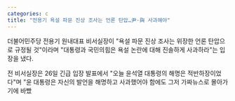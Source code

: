 ```yaml
---
categories: c
title: "전용기 욕설 파문 진상 조사는 언론 탄압…尹·與 사과해야"
---
```

  더불어민주당 전용기 원내대표 비서실장이 "욕설 파문 진상 조사는 위장한 언론 탄압으로 규정될 것"이라며 "대통령과 국민의힘은 욕설 논란에 대해 진솔하게 사과하라"는 입장을 냈다.
 
전 비서실장은 26일 긴급 입장 발표에서 "오늘 윤석열 대통령의 해명은 적반하장이었다"며 "윤 대통령은 자신의 발언을 해명하고 사과했어야 함에도 그저 가짜뉴스로 몰아가기에 바빴